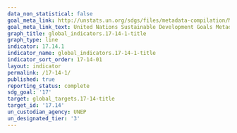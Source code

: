 ```yaml
---
data_non_statistical: false
goal_meta_link: http://unstats.un.org/sdgs/files/metadata-compilation/Metadata-Goal-17.pdf
goal_meta_link_text: United Nations Sustainable Development Goals Metadata (pdf 468kB)
graph_title: global_indicators.17-14-1-title
graph_type: line
indicator: 17.14.1
indicator_name: global_indicators.17-14-1-title
indicator_sort_order: 17-14-01
layout: indicator
permalink: /17-14-1/
published: true
reporting_status: complete
sdg_goal: '17'
target: global_targets.17-14-title
target_id: '17.14'
un_custodian_agency: UNEP
un_designated_tier: '3'
---
```

